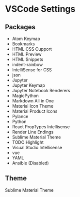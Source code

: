 # VSCode Settings #
## Packages ##
-   Atom Keymap
-   Bookmarks
-   HTML CSS Cupport
-   HTML Preview
-   HTML Snippets
-   indent-rainbow
-   IntelliSense for CSS
-   json
-   Jupyter
-   Jupyter Keymap
-   Jupyter Notebook Renderers
-   MagicPython
-   Markdown All in One
-   Material Icon Theme
-   Material Product Icons
-   Pylance
-   Python
-   React PropTypes Intellisense
-   Render Line Endings
-   Sublime Material Theme
-   TODO Highlight
-   Visual Studio Intellisense
-   vue
-   YAML
-   Ansible (Disabled)

## Theme ##
Sublime Material Theme
